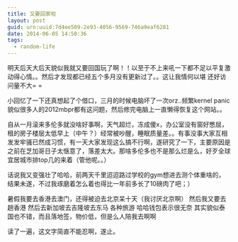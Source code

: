 ```yaml
---
title: 又要回家啦
layout: post
guid: urn:uuid:7d4ee509-2e93-4056-9569-746a9eaf6281
date: 2014-06-05 14:50:36
tags:
  - random-life
---
```


明天后天大后天貌似我就又要回国玩了啊！！以至于不上来吼一下都不足以平复激动得心情。。然后才发现都已经五个多月没有更新过了。。这让我情何以堪 还好访问量不大= =

小回忆了一下还真想起了个借口，三月的时候电脑坏了一次orz..频繁kernel panic 貌似很多人的2012mbpr都有这问题，然后修完电脑上一直懒得恢复这个网站。。

自从一月滚来多伦多就没啥好事啊，天气超烂，冻成傻x，办公室没有窗好憋屈，租的房子楼层太低早上（中午？）经常被吵醒，睡眠质量差。。有事没事大家互相发发牢骚已然成习惯，有一天大家发现这么搞不行啊，遂研究了一下，主要原因是之前在芝加哥日子太惬意了，落差太大。那啥多伦多也不是那么烂是么，好歹全球宜居城市排top几的来着（管他呢。。）

话说我又变强壮了哈哈，前两天千里迢迢路过学校的gym想进去测个体重啥的，结果未遂，不过我琢磨着怎么着也得比一年前多长了10磅肉了吧；）

暑假我要去香港去澳门，还得被迫去北京呆十天（我讨厌北京啊） 然后我又要去趟香港 然后去新加坡去吉隆坡去东马 各种旅游 哈哈钱包表示很无奈
其实貌似泰国也不错，而且落地签，物价低，但是么人陪我去啊啊

读了一遍，这文字简直不能忍啊，遂止。